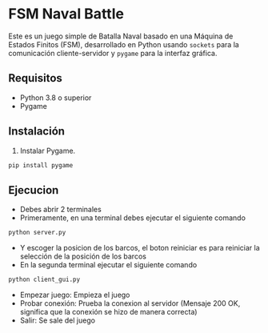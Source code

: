 # FSM Naval Battle

Este es un juego simple de Batalla Naval basado en una Máquina de Estados Finitos (FSM), desarrollado en Python usando `sockets` para la comunicación cliente-servidor y `pygame` para la interfaz gráfica.

## Requisitos

- Python 3.8 o superior
- Pygame

## Instalación

1. Instalar Pygame.

```bash
pip install pygame
```
## Ejecucion

- Debes abrir 2 terminales
- Primeramente, en una terminal debes ejecutar el siguiente comando
```bash
python server.py
```
- Y escoger la posicion de los barcos, el boton reiniciar es para reiniciar la selección de la posición de los barcos
- En la segunda terminal ejecutar el siguiente comando
```bash
python client_gui.py
```
- Empezar juego: Empieza el juego
- Probar conexión: Prueba la conexion al servidor (Mensaje 200 OK, significa que la conexión se hizo de manera correcta)
- Salir: Se sale del juego